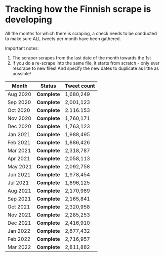 # Tracking how the Finnish scrape is developing
All the months for which there is scraping, a check needs to be conducted to make sure ALL tweets per month have been gathered.

Important notes:
1. The scraper scrapes from the last date of the month towards the 1st
2. If you do a re-scrape into the same file, it starts from scratch - only ever rescrape to new files! And specify the new dates to duplicate as little as possible!

| Month    | Status         | Tweet count |
|----------|----------------|-------------|
| Aug 2020 | **Complete**   | 1,680,249   |
| Sep 2020 | **Complete**   | 2,001,123   |
| Oct 2020 | **Complete**   | 2.116.153   |
| Nov 2020 | **Complete**   | 1,760,171   |
| Dec 2020 | **Complete**   | 1,763,123   |
| Jan 2021 | **Complete**   | 1,988,495   |
| Feb 2021 | **Complete**   | 1,886,426   |
| Mar 2021 | **Complete**   | 2,318,787   |
| Apr 2021 | **Complete**   | 2,058,113   |
| May 2021 | **Complete**   | 2,092,758   |
| Jun 2021 | **Complete**   | 1,978,454   |
| Jul 2021 | **Complete**   | 1,896,125   |
| Aug 2021 | **Complete**   | 2,170,989   |
| Sep 2021 | **Complete**   | 2,165,841   |
| Oct 2021 | **Complete**   | 2,320,958   |
| Nov 2021 | **Complete**   | 2,285,253   |
| Dec 2021 | **Complete**   | 2,416,910   |
| Jan 2022 | **Complete**   | 2,677,432   |
| Feb 2022 | **Complete**   | 2,716,957   |
| Mar 2022 | **Complete**   | 2,811,882   |
